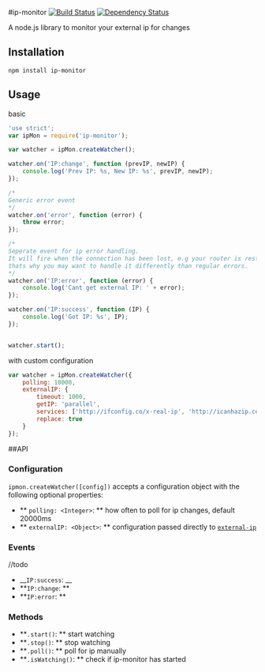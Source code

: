 #ip-monitor [![Build Status](https://travis-ci.org/J-Chaniotis/ip-monitor.svg)](https://travis-ci.org/J-Chaniotis/ip-monitor) [![Dependency Status](https://david-dm.org/j-Chaniotis/ip-monitor.svg)](https://david-dm.org/j-Chaniotis/ip-monitor)


A node.js library to monitor your external ip for changes

## Installation
`npm install ip-monitor`

## Usage
basic
```javascript
'use strict';
var ipMon = require('ip-monitor');

var watcher = ipMon.createWatcher();

watcher.on('IP:change', function (prevIP, newIP) {
    console.log('Prev IP: %s, New IP: %s', prevIP, newIP);
});

/*
Generic error event
*/
watcher.on('error', function (error) {
    throw error;
});

/*
Seperate event for ip error handling.
It will fire when the connection has been lost, e.g your router is restarting,
thats why you may want to handle it differently than regular errors.
*/
watcher.on('IP:error', function (error) {
    console.log('Cant get external IP: ' + error);
});

watcher.on('IP:success', function (IP) {
    console.log('Got IP: %s', IP);
});


watcher.start();

```

with custom configuration
```javascript
var watcher = ipMon.createWatcher({
    polling: 10000,
    externalIP: {
        timeout: 1000,
        getIP: 'parallel',
        services: ['http://ifconfig.co/x-real-ip', 'http://icanhazip.com/'],
        replace: true
    }
});
```

##API

### Configuration
`ipmon.createWatcher([config])` accepts a configuration object with the following optional properties:
* ** `polling: <Integer>`: ** how often to poll for ip changes, default 20000ms
* ** `externalIP: <Object>`: ** configuration passed directly to [`external-ip`](https://github.com/J-Chaniotis/external-ip/blob/master/README.md)


### Events
//todo
* __`IP:success`: __
* **`IP:change`: **
* **`IP:error`: **


### Methods
* **`.start()`: ** start watching
* **`.stop()`: ** stop watching
* **`.poll()`: ** poll for ip manually
* **`.isWatching()`: ** check if ip-monitor has started